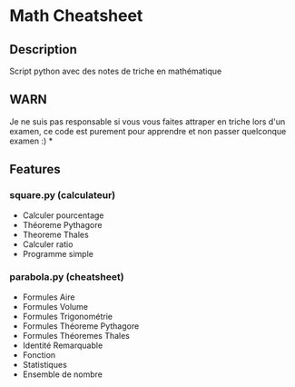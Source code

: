 # Math Cheatsheet

## Description
Script python avec des notes de triche en mathématique


## WARN
Je ne suis pas responsable si vous vous faites attraper en triche lors d'un examen, ce code est purement pour apprendre et non passer quelconque examen :) *

## Features
### square.py (calculateur)
- Calculer pourcentage
- Théoreme Pythagore
- Theoreme Thales
- Calculer ratio
- Programme simple

### parabola.py (cheatsheet)
- Formules Aire
- Formules Volume
- Formules Trigonométrie
- Formules Théoreme Pythagore
- Formules Théoremes Thales
- Identité Remarquable
- Fonction
- Statistiques
- Ensemble de nombre